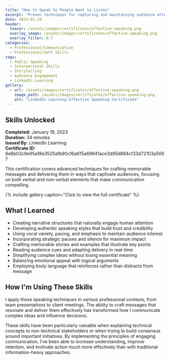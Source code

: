 ```yaml
---
title: "How to Speak So People Want to Listen"
excerpt: "Proven techniques for capturing and maintaining audience attention through effective speaking and storytelling methods"
date: 2023-01-19
header:
  teaser: /assets/images/certificates/effective-speaking.png
  overlay_image: /assets/images/certificates/effective-speaking.png
  overlay_filter: 0.7
categories:
  - Professional/Communication
  - Professional/Soft Skills
tags:
  - Public Speaking
  - Interpersonal Skills
  - Storytelling
  - Audience Engagement
  - LinkedIn Learning
gallery:
  - url: /assets/images/certificates/effective-speaking.png
    image_path: /assets/images/certificates/effective-speaking.png
    alt: "LinkedIn Learning Effective Speaking Certificate"
---
```


## Skills Unlocked

**Completed:** January 19, 2023  
**Duration:** 34 minutes  
**Issued By:** LinkedIn Learning  
**Certificate ID:** 6e8b03c9e95a18e3525afb90c16a615a69941ace3d95d884cf33d72103a5007

This certification covers advanced techniques for crafting memorable messages and delivering them in ways that captivate audiences, focusing on both verbal and non-verbal elements that make communication compelling.

{% include gallery caption="Click to view the full certificate" %}

## What I Learned

* Creating narrative structures that naturally engage human attention
* Developing authentic speaking styles that build trust and credibility
* Using vocal variety, pacing, and emphasis to maintain audience interest
* Incorporating strategic pauses and silence for maximum impact
* Crafting memorable stories and examples that illustrate key points
* Reading audience cues and adapting delivery in real-time
* Simplifying complex ideas without losing essential meaning
* Balancing emotional appeal with logical arguments
* Employing body language that reinforces rather than distracts from message

## How I'm Using These Skills

I apply these speaking techniques in various professional contexts, from team presentations to client meetings. The ability to craft messages that resonate and deliver them effectively has transformed how I communicate complex ideas and influence decisions.

These skills have been particularly valuable when explaining technical concepts to non-technical stakeholders or when trying to build consensus around important initiatives. By implementing the principles of engaging communication, I've been able to increase understanding, improve retention, and motivate action much more effectively than with traditional information-heavy approaches.